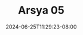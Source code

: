 --- 
title: "Arsya 05"
description: "download  video bokep Arsya 05 dood durasi panjang terbaru"
date: 2024-06-25T11:29:23-08:00
file_code: "2w9aoi77qrk3"
draft: false
cover: "5nf3upir6n8r53pw.jpg"
tags: ["Arsya", "bokep-indo", "bokep-viral", "bokep-ig"]
length: 176
fld_id: "1483159"
foldername: "Arsya 1"
categories: ["Arsya 1"]
views: 0
---